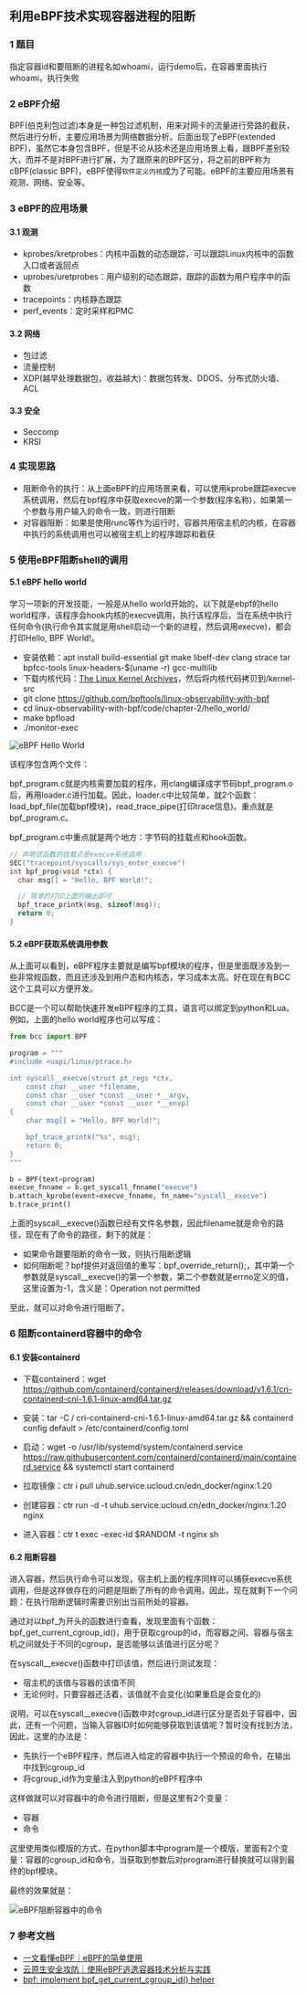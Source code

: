 ## 利用eBPF技术实现容器进程的阻断

### 1 题目

指定容器id和要阻断的进程名如whoami，运行demo后，在容器里面执行whoami，执行失败

### 2 eBPF介绍

BPF(伯克利包过滤)本身是一种包过滤机制，用来对网卡的流量进行旁路的截获，然后进行分析，主要应用场景为网络数据分析。后面出现了eBPF(extended BPF)，虽然它本身包含BPF，但是不论从技术还是应用场景上看，跟BPF差别较大，而并不是对BPF进行扩展，为了跟原来的BPF区分，将之前的BPF称为cBPF(classic BPF)，eBPF使得`软件定义内核`成为了可能。eBPF的主要应用场景有观测、网络、安全等。

### 3 eBPF的应用场景

#### 3.1 观测

* kprobes/kretprobes：内核中函数的动态跟踪，可以跟踪Linux内核中的函数入口或者返回点
* uprobes/uretprobes：用户级别的动态跟踪，跟踪的函数为用户程序中的函数
* tracepoints：内核静态跟踪
* perf_events：定时采样和PMC

#### 3.2 网络

* 包过滤
* 流量控制
* XDP(越早处理数据包，收益越大)：数据包转发、DDOS、分布式防火墙、ACL

#### 3.3 安全

* Seccomp
* KRSI

### 4 实现思路

* 阻断命令的执行：从上面eBPF的应用场景来看，可以使用kprobe跟踪execve系统调用，然后在bpf程序中获取execve的第一个参数(程序名称)，如果第一个参数与用户输入的命令一致，则进行阻断
* 对容器阻断：如果是使用runc等作为运行时，容器共用宿主机的内核，在容器中执行的系统调用也可以被宿主机上的程序跟踪和截获

### 5 使用eBPF阻断shell的调用

#### 5.1 eBPF hello world

学习一项新的开发技能，一般是从hello world开始的，以下就是ebpf的hello world程序，该程序会hook内核的execve调用，执行该程序后，当在系统中执行任何命令(执行命令其实就是用shell启动一个新的进程，然后调用execve)，都会打印Hello, BPF World!。

* 安装依赖：apt install build-essential git make libelf-dev clang strace tar bpfcc-tools linux-headers-$(uname -r) gcc-multilib
* 下载内核代码：[The Linux Kernel Archives](https://www.kernel.org/)，然后将内核代码拷贝到/kernel-src
* git clone https://github.com/bpftools/linux-observability-with-bpf
* cd linux-observability-with-bpf/code/chapter-2/hello_world/
* make bpfload
* ./monitor-exec

![eBPF Hello World](https://github.com/luofengmacheng/cloud_native/blob/master/ebpf/pics/ebpf_hello_world.jpg)

该程序包含两个文件：

bpf_program.c就是内核需要加载的程序，用clang编译成字节码bpf_program.o后，再用loader.c进行加载。因此，loader.c中比较简单，就2个函数：load_bpf_file(加载bpf模块)，read_trace_pipe(打印trace信息)。重点就是bpf_program.c。

bpf_program.c中重点就是两个地方：字节码的挂载点和hook函数。

``` c
// 声明该函数的挂载点是execve系统调用
SEC("tracepoint/syscalls/sys_enter_execve")
int bpf_prog(void *ctx) {
  char msg[] = "Hello, BPF World!";

  // 简单的打印上面的输出即可
  bpf_trace_printk(msg, sizeof(msg));
  return 0;
}
```

#### 5.2 eBPF获取系统调用参数

从上面可以看到，eBPF程序主要就是编写bpf模块的程序，但是里面既涉及到一些非常规函数，而且还涉及到用户态和内核态，学习成本太高。好在现在有BCC这个工具可以方便开发。

BCC是一个可以帮助快速开发eBPF程序的工具，语言可以绑定到python和Lua。例如，上面的hello world程序也可以写成：

``` python
from bcc import BPF

program = """
#include <uapi/linux/ptrace.h>

int syscall__execve(struct pt_regs *ctx,
    const char __user *filename,
    const char __user *const __user *__argv,
    const char __user *const __user *__envp)
{
    char msg[] = "Hello, BPF World!";

    bpf_trace_printk("%s", msg);
    return 0;
}
"""

b = BPF(text=program)
execve_fnname = b.get_syscall_fnname("execve")
b.attach_kprobe(event=execve_fnname, fn_name="syscall__execve")
b.trace_print()
```

上面的syscall__execve()函数已经有文件名参数，因此filename就是命令的路径，现在有了命令的路径，剩下的就是：

* 如果命令跟要阻断的命令一致，则执行阻断逻辑
* 如何阻断呢？bpf提供对返回值的重写：bpf_override_return();，其中第一个参数就是syscall__execve()的第一个参数，第二个参数就是errno定义的值，这里设置为-1，含义是：Operation not permitted

至此，就可以对命令进行阻断了。

### 6 阻断containerd容器中的命令

#### 6.1 安装containerd

* 下载containerd：wget https://github.com/containerd/containerd/releases/download/v1.6.1/cri-containerd-cni-1.6.1-linux-amd64.tar.gz
* 安装：tar -C / cri-containerd-cni-1.6.1-linux-amd64.tar.gz && containerd config default > /etc/containerd/config.toml
* 启动：wget -o /usr/lib/systemd/system/containerd.service https://raw.githubusercontent.com/containerd/containerd/main/containerd.service && systemctl start containerd

* 拉取镜像：ctr i pull uhub.service.ucloud.cn/edn_docker/nginx:1.20
* 创建容器：ctr run -d -t uhub.service.ucloud.cn/edn_docker/nginx:1.20 nginx
* 进入容器：ctr t exec -exec-id $RANDOM -t nginx sh

#### 6.2 阻断容器

进入容器，然后执行命令可以发现，宿主机上面的程序同样可以捕获execve系统调用，但是这样做存在的问题是阻断了所有的命令调用。因此，现在就剩下一个问题：在执行阻断逻辑时需要识别出当前所处的容器。

通过对以bpf_为开头的函数进行查看，发现里面有个函数：bpf_get_current_cgroup_id()，用于获取cgroup的id，而容器之间、容器与宿主机之间就处于不同的cgroup，是否能够以该值进行区分呢？

在syscall__execve()函数中打印该值，然后进行测试发现：

* 宿主机的该值与容器的该值不同
* 无论何时，只要容器还活着，该值就不会变化(如果重启是会变化的)

说明，可以在syscall__execve()函数中对cgroup_id进行区分是否处于容器中，因此，还有一个问题，当输入容器ID时如何能够获取到该值呢？暂时没有找到方法，因此，这里的办法是：

* 先执行一个eBPF程序，然后进入给定的容器中执行一个预设的命令，在输出中找到cgroup_id
* 将cgroup_id作为变量注入到python的eBPF程序中

这样做就可以对容器中的命令进行阻断，但是这里有2个变量：

* 容器
* 命令

这里使用类似模版的方式，在python脚本中program是一个模版，里面有2个变量：容器的cgroup_id和命令，当获取到参数后对program进行替换就可以得到最终的bpf模块。

最终的效果就是：

![eBPF阻断容器中的命令](https://github.com/luofengmacheng/cloud_native/blob/master/ebpf/pics/ebpf_interrupt_containerd_container.jpeg)

### 7 参考文档

* [一文看懂eBPF｜eBPF的简单使用](https://mp.weixin.qq.com/s/V-5k1mX5JRA0lWLXJ2AxpA)
* [云原生安全攻防｜使用eBPF逃逸容器技术分析与实践](https://security.tencent.com/index.php/blog/msg/206)
* [bpf: implement bpf_get_current_cgroup_id() helper](https://patchwork.ozlabs.org/project/netdev/patch/20180603225943.2370719-2-yhs@fb.com/)